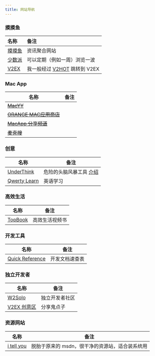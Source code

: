 ```yaml
---
title: 网站导航
---
```


### 摸摸鱼

| 名称       | 备注                       |
| :------- | :----------------------- |
| [摸摸鱼][]  | 资讯聚合网站                   |
| [少数派][]  | 可以定期（例如一周）浏览一波           |
| [V2EX][] | 我一般经过 [V2HOT][] 跳转到 V2EX |

### Mac App

| 名称                     | 备注 |
| ---------------------- | -- |
| ~~[MacYY][]~~          |    |
| ~~[ORANGE MAC应用商店][]~~ |    |
| ~~[MacApp 分享频道][]~~    |    |
| ~~[麦克搜][]~~            |    |

### 创意

| 名称               | 备注                        |
| ---------------- | ------------------------- |
| [UnderThink][]   | 危险的头脑风暴工具 [介绍][危险的头脑风暴工具] |
| [Qwerty Learn][] | 英语学习                      |

### 高效生活

| 名称          | 备注      |
| ----------- | ------- |
| [TopBook][] | 高效生活视频书 |

### 开发工具

| 名称                  | 备注      |
| ------------------- | ------- |
| [Quick Reference][] | 开发文档速查表 |

### 独立开发者

| 名称           | 备注      |
| ------------ | ------- |
| [W2Solo][]   | 独立开发者社区 |
| [V2EX 创意区][] | 分享鬼点子   |

### 资源网站

| 名称             | 备注                         |
| -------------- | -------------------------- |
| [i tell you][] | 脱胎于原来的 msdn，很干净的资源站，适合装系统用 |

​​<!-- 下面是引用式链接 -->

[摸摸鱼]: https://momoyu.cc

[少数派]: https://sspai.com

[V2EX]: https://www.v2ex.com

[V2HOT]: https://v2hot.pipecraft.net/hot/hottest-3

[MacYY]: http://www.macyy.cn

[ORANGE MAC应用商店]: http://www.onemac.app

[MacApp 分享频道]: https://macapp.org.cn

[麦克搜]: https://www.imacso.com

[危险的头脑风暴工具]: https://www.v2ex.com/t/899011

[Qwerty Learn]: https://qwerty.kaiyi.cool

[UnderThink]: https://underthink.cc

[TopBook]: https://topbook.cc

[Quick Reference]: https://quickref.cn

[i tell you]: https://next.itellyou.cn

[W2Solo]: https://w2solo.com/

[V2EX 创意区]: https://www.v2ex.com/?tab=creative
